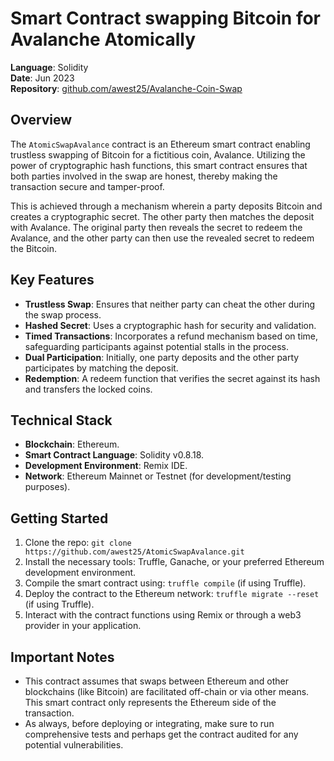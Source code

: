 # Smart Contract swapping Bitcoin for Avalanche Atomically

**Language**: Solidity <br/>
**Date**: Jun 2023 <br/>
**Repository**: [github.com/awest25/Avalanche-Coin-Swap](https://github.com/awest25/Avalanche-Coin-Swap)

## Overview
The `AtomicSwapAvalance` contract is an Ethereum smart contract enabling trustless swapping of Bitcoin for a fictitious coin, Avalance. Utilizing the power of cryptographic hash functions, this smart contract ensures that both parties involved in the swap are honest, thereby making the transaction secure and tamper-proof.

This is achieved through a mechanism wherein a party deposits Bitcoin and creates a cryptographic secret. The other party then matches the deposit with Avalance. The original party then reveals the secret to redeem the Avalance, and the other party can then use the revealed secret to redeem the Bitcoin.

## Key Features
- **Trustless Swap**: Ensures that neither party can cheat the other during the swap process.
- **Hashed Secret**: Uses a cryptographic hash for security and validation.
- **Timed Transactions**: Incorporates a refund mechanism based on time, safeguarding participants against potential stalls in the process.
- **Dual Participation**: Initially, one party deposits and the other party participates by matching the deposit.
- **Redemption**: A redeem function that verifies the secret against its hash and transfers the locked coins.

## Technical Stack
- **Blockchain**: Ethereum.
- **Smart Contract Language**: Solidity v0.8.18.
- **Development Environment**: Remix IDE.
- **Network**: Ethereum Mainnet or Testnet (for development/testing purposes).

## Getting Started
1. Clone the repo: `git clone https://github.com/awest25/AtomicSwapAvalance.git`
2. Install the necessary tools: Truffle, Ganache, or your preferred Ethereum development environment.
3. Compile the smart contract using: `truffle compile` (if using Truffle).
4. Deploy the contract to the Ethereum network: `truffle migrate --reset` (if using Truffle).
5. Interact with the contract functions using Remix or through a web3 provider in your application.

## Important Notes
- This contract assumes that swaps between Ethereum and other blockchains (like Bitcoin) are facilitated off-chain or via other means. This smart contract only represents the Ethereum side of the transaction.
- As always, before deploying or integrating, make sure to run comprehensive tests and perhaps get the contract audited for any potential vulnerabilities.
